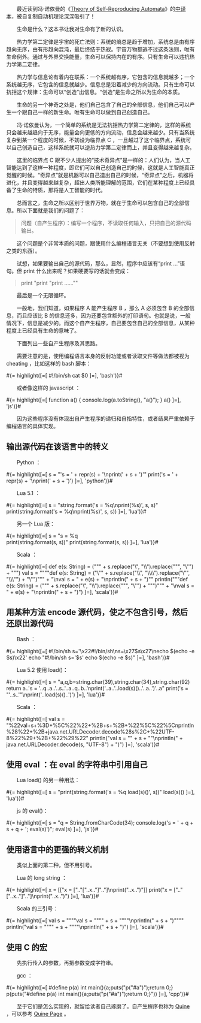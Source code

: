 　　最近读到冯·诺依曼的《[Theory of Self-Reproducing Automata](http://book.douban.com/subject/2982694/)》的[中译本](http://www.douban.com/note/163931886/)，被自复制自动机理论深深吸引了！

　　生命是什么？这本书让我对生命有了新的认识。

　　热力学第二定律是宇宙的死亡法则：系统的熵总是趋于增加，系统总是由有序趋向无序，由有形趋向混沌，最后终结于热寂。宇宙万物都逃不过这条法则，唯有生命例外。通过与外界交换能量，生命可以保持内在的有序。只有生命可以违抗热力学第二定律。

　　热力学与信息论有着内在联系：一个系统越有序，它包含的信息就越多；一个系统越无序，它包含的信息就越少。信息总是沿着减少的方向流动。只有生命可以抗拒这个规律：生命可以“创造”出信息。“创造”是生命之所以为生命的本质。

　　生命的另一个神奇之处是，他们自己包含了自己的全部信息，他们自己可以产生一个跟自己一样的新生命。唯有生命可以做到自己创造自己。

　　冯·诺依曼认为，一个简单的系统是无法抗拒热力学第二定律的，这样的系统只会越来越趋向于无序，能量会向更低的方向流动，信息会越来越少。只有当系统复杂到某一个程度的时候，不妨设为临界点 C ，一旦越过了这个临界点，系统可以自己创造自己，这样系统就可以逆热力学第二定律而上，并且变得越来越复杂。

　　这里的临界点 C 跟不少人提出的“技术奇异点”是一样的：人们认为，当人工智能达到了这样一种程度，即它们可以自己创造自己的时候，这就是人工智能真正觉醒的时候。“奇异点”就是机器可以自己造出自己的时候，“奇异点”之后，机器将进化，并且变得越来越复杂，超出人类所能理解的范围，它们在某种程度上已经具备了生命的特质，那将是人工智能的时代。

　　总而言之，生命之所以区别于世界万物，就在于生命可以包含自己的全部信息。所以下面就是我们的问题了：

> 问题（自产生程序）：编写一个程序，不读取任何输入，只把自己的源代码输出。

　　这个问题是个非常本质的问题，跟使用什么编程语言无关（不要想到使用反射之类的东西）。

　　试想，如果要输出自己的源代码，那么，显然，程序中应该有“print ...”语句。但 print 什么出来呢？如果硬要写的话就会变成：

> print "print \"print ......\""

　　最后是一个无限循环。

　　一般地，我们知道，如果程序 A 能产生程序 B ，那么 A 必须包含 B 的全部信息，而且应该比 B 的信息还多，因为还要包含额外的打印语句。也就是说，一般情况下，信息是减少的。而这个自产生程序，自己要包含自己的全部信息，从某种程度上已经具有生命的意味了。

　　下面列出一些自产生程序及其思路。

　　需要注意的是，使用编程语言本身的反射功能或者读取文件等做法都被视为 cheating ，比如这样的 bash 脚本：

#{= highlight([=[
#!/bin/sh
cat $0
]=], 'bash')}#

　　或者像这样的 javascript ：

#{= highlight([=[
function a() { console.log(a.toString(), "a()"); } a()
]=], 'js')}#

　　因为这些程序没有体现出自产生程序的递归和自指特性，或者结果严重依赖于编程语言的具体实现。

## 输出源代码在该语言中的转义

　　Python ：

#{= highlight([=[
s = "'s = ' + repr(s) + '\\nprint(' + s + ')'"
print('s = ' + repr(s) + '\nprint(' + s + ')')
]=], 'python')}#

　　Lua 5.1 ：

#{= highlight([=[
s = "string.format('s = %q\\nprint(%s)', s, s)"
print(string.format('s = %q\nprint(%s)', s, s))
]=], 'lua')}#

　　另一个 Lua 版：

#{= highlight([=[
s = "s = %q\
print(string.format(s, s))"
print(string.format(s, s))
]=], 'lua')}#

　　Scala ：

#{= highlight([=[
def e(s: String) = ("\"" + s.replace("\\", "\\\\").replace("\"", "\\\"") + "\"")
val s = "\"\"\"def e(s: String) = (\"\\\"\" + s.replace(\"\\\\\", \"\\\\\\\\\").replace(\"\\\"\", \"\\\\\\\"\") + \"\\\"\")\"\"\" + \"\\nval s = \" + e(s) + \"\\nprintln(\" + s + \")\""
println("""def e(s: String) = ("\"" + s.replace("\\", "\\\\").replace("\"", "\\\"") + "\"")""" + "\nval s = " + e(s) + "\nprintln(" + s + ")")
]=], 'scala')}#

## 用某种方法 encode 源代码，使之不包含引号，然后还原出源代码

　　Bash ：

#{= highlight([=[
#!/bin/sh
s='\x22#!/bin/sh\ns=\x27$s\x27\necho $(echo -e $s)\x22'
echo "#!/bin/sh
s='$s'
echo $(echo -e $s)"
]=], 'bash')}#

　　Lua 5.2 使用 load()：

#{= highlight([=[
s = "a,q,b=string.char(39),string.char(34),string.char(92) return a..'s = '..q..a..'..s..'..a..q..b..'nprint('..a..'..load(s)()..'..a..')'..a"
print('s = "'..s..'"\nprint('..load(s)()..')')
]=], 'lua')}#

　　Scala ：

#{= highlight([=[
val s = "%22val+s+%3D+%5C%22%22+%2B+s+%2B+%22%5C%22%5Cnprintln%28%22+%2B+java.net.URLDecoder.decode%28s%2C+%22UTF-8%22%29+%2B+%22%29%22"
println("val s = \"" + s + "\"\nprintln(" + java.net.URLDecoder.decode(s, "UTF-8") + ")")
]=], 'scala')}#

## 使用 eval ：在 eval 的字符串中引用自己

　　Lua load() 的另一种用法：

#{= highlight([=[
s = "print(string.format('s = %q load(s)()', s))" load(s)()
]=], 'lua')}#

　　js 的 eval()：

#{= highlight([=[
s = "q = String.fromCharCode(34); console.log('s = ' + q + s + q + '; eval(s)')"; eval(s)
]=], 'js')}#

## 使用语言中的更强的转义机制

　　类似上面的第二种，但不用引号。

　　Lua 的 long string ：

#{= highlight([=[
x = [["x = [".."["..x.."]".."]\nprint("..x..")"]]
print("x = [".."["..x.."]".."]\nprint("..x..")")
]=], 'lua')}#

　　Scala 的三引号：

#{= highlight([=[
val s = """"val s = \"\"\"" + s + "\"\"\"\nprintln(" + s + ")""""
println("val s = \"\"\"" + s + "\"\"\"\nprintln(" + s + ")")
]=], 'scala')}#

## 使用 C 的宏

　　先执行传入的参数，再把参数变成字符串。

　　gcc ：

#{= highlight([=[
#define p(a) int main(){a;puts("p("#a")");return 0;}
p(puts("#define p(a) int main(){a;puts(\"p(\"#a\")\");return 0;}"))
]=], 'cpp')}#

　　至于它们是怎么实现的，就留给读者自己琢磨了。自产生程序也称为 [Quine](http://en.wikipedia.org/wiki/Quine_%28computing%29) ，可以参考 [Quine Page](http://www.nyx.net/~gthompso/quine.htm) 。
